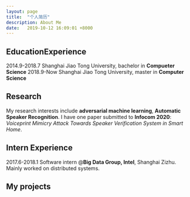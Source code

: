 ```yaml
---
layout: page
title:  "个人简历"
description: About Me
date:   2019-10-12 16:09:01 +8000
---
```


## EducationExperience

2014.9-2018.7 Shanghai Jiao Tong University, bachelor in **Compueter Science**
2018.9-Now Shanghai Jiao Tong University, master in **Computer Science**

## Research

My research interests include **adversarial machine learning**, **Automatic Speaker Recognition**. I have one paper submitted to **Infocom 2020**: *Voiceprint Mimicry Attack Towards Speaker Verification System in Smart Home*.

## Intern Experience

2017.6-2018.1 Software intern @**Big Data Group, Intel**, Shanghai Zizhu. Mainly worked on distributed systems.

## My projects
